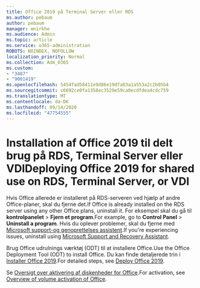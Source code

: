 ```yaml
---
title: Office 2019 på Terminal Server eller RDS
ms.author: pebaum
author: pebaum
manager: mnirkhe
ms.audience: Admin
ms.topic: article
ms.service: o365-administration
ROBOTS: NOINDEX, NOFOLLOW
localization_priority: Normal
ms.collection: Adm_O365
ms.custom:
- "3487"
- "9001419"
ms.openlocfilehash: 5454fad58411e9d86e19dfa83a1a553a2c2b05b4
ms.sourcegitcommit: c6692ce0fa1358ec3529e59ca0ecdfdea4cdc759
ms.translationtype: MT
ms.contentlocale: da-DK
ms.lasthandoff: 09/14/2020
ms.locfileid: "47754555"
---
```

# <a name="deploying-office-2019-for-shared-use-on-rds-terminal-server-or-vdi"></a><span data-ttu-id="36a67-102">Installation af Office 2019 til delt brug på RDS, Terminal Server eller VDI</span><span class="sxs-lookup"><span data-stu-id="36a67-102">Deploying Office 2019 for shared use on RDS, Terminal Server, or VDI</span></span>

<span data-ttu-id="36a67-103">Hvis Office allerede er installeret på RDS-serveren ved hjælp af andre Office-planer, skal du fjerne det.</span><span class="sxs-lookup"><span data-stu-id="36a67-103">If Office is already installed on the RDS server using any other Office plans, uninstall it.</span></span> <span data-ttu-id="36a67-104">For eksempel skal du gå til **kontrolpanelet**  >  **Fjern et program**.</span><span class="sxs-lookup"><span data-stu-id="36a67-104">For example, go to **Control Panel** > **Uninstall a program**.</span></span> <span data-ttu-id="36a67-105">Hvis du oplever problemer, skal du fjerne med [Microsoft support-og genoprettelses assistent](https://aka.ms/SARA-OfficeUninstall-Alchemy).</span><span class="sxs-lookup"><span data-stu-id="36a67-105">If you're experiencing issues, uninstall using [Microsoft Support and Recovery Assistant](https://aka.ms/SARA-OfficeUninstall-Alchemy).</span></span> 

<span data-ttu-id="36a67-106">Brug Office udrulnings værktøj (ODT) til at installere Office.</span><span class="sxs-lookup"><span data-stu-id="36a67-106">Use the Office Deployment Tool (ODT) to install Office.</span></span> <span data-ttu-id="36a67-107">Du kan finde detaljerede trin i [Installer Office 2019](https://docs.microsoft.com/deployoffice/office2019/deploy).</span><span class="sxs-lookup"><span data-stu-id="36a67-107">For detailed steps, see [Deploy Office 2019](https://docs.microsoft.com/deployoffice/office2019/deploy).</span></span>

<span data-ttu-id="36a67-108">Se [Oversigt over aktivering af diskenheder for Office](https://docs.microsoft.com/deployoffice/vlactivation/plan-volume-activation-of-office).</span><span class="sxs-lookup"><span data-stu-id="36a67-108">For activation, see [Overview of volume activation of Office](https://docs.microsoft.com/deployoffice/vlactivation/plan-volume-activation-of-office).</span></span>